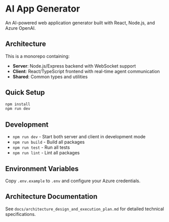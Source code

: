 # AI App Generator

An AI-powered web application generator built with React, Node.js, and Azure OpenAI.

## Architecture

This is a monorepo containing:
- **Server**: Node.js/Express backend with WebSocket support
- **Client**: React/TypeScript frontend with real-time agent communication
- **Shared**: Common types and utilities

## Quick Setup

```bash
npm install
npm run dev
```

## Development

- `npm run dev` - Start both server and client in development mode
- `npm run build` - Build all packages
- `npm run test` - Run all tests
- `npm run lint` - Lint all packages

## Environment Variables

Copy `.env.example` to `.env` and configure your Azure credentials.

## Architecture Documentation

See `docs/architecture_design_and_execution_plan.md` for detailed technical specifications.
